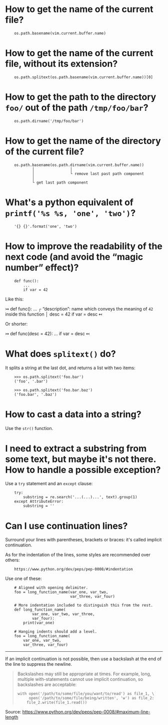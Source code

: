 # How to get the name of the current file?

        os.path.basename(vim.current.buffer.name)

# How to get the name of the current file, without its extension?

        os.path.splitext(os.path.basename(vim.current.buffer.name))[0]

# How to get the path to the directory `foo/` out of the path `/tmp/foo/bar`?

        os.path.dirname('/tmp/foo/bar')

# How to get the name of the directory of the current file?

        os.path.basename(os.path.dirname(vim.current.buffer.name))
                │                │
                │                └ remove last past path component
                │
                └ get last path component

# What's a python equivalent of `printf('%s %s, 'one', 'two')`?

        '{} {}'.format('one', 'two')

# How to improve the readability of the next code (and avoid the “magic number” effect)?

        def func():
            ...
            if var = 42


Like this:

↣
      def func():
            ...
            ┌ “description”: name which conveys the meaning of `42` inside this function
            │
            desc = 42
            if var = desc
↢


Or shorter:

↣
        def func(desc = 42):
            ...
            if var = desc
↢

# What does `splitext()` do?

It splits a string at the last dot, and returns a list with two items:

        >>> os.path.splitext('foo.bar')
        ('foo', '.bar')

        >>> os.path.splitext('foo.bar.baz')
        ('foo.bar', '.baz')

# How to cast a data into a string?

Use the `str()` function.

# I need to extract a substring from some text, but maybe it's not there. How to handle a possible exception?

Use a `try` statement and an `except` clause:

        try:
            substring = re.search('...(...)...', text).group(1)
        except AttributeError:
            substring = ''

# Can I use continuation lines?

Surround your lines with parentheses, brackets or braces:
it's called implicit continuation.

As for the indentation of the lines, some styles are recommended over others:

        https://www.python.org/dev/peps/pep-0008/#indentation


Use one of these:

        # Aligned with opening delimiter.
        foo = long_function_name(var_one, var_two,
                                 var_three, var_four)

        # More indentation included to distinguish this from the rest.
        def long_function_name(
                var_one, var_two, var_three,
                var_four):
            print(var_one)

        # Hanging indents should add a level.
        foo = long_function_name(
            var_one, var_two,
            var_three, var_four)

---

If an implicit continuation is not possible,  then use a backslash at the end of
the line to suppress the newline.

> Backslashes may still be appropriate at times.
> For example, long, multiple with-statements cannot use implicit continuation, so
> backslashes are acceptable:
>
>     with open('/path/to/some/file/you/want/to/read') as file_1, \
>          open('/path/to/some/file/being/written', 'w') as file_2:
>         file_2.write(file_1.read())

Source:
        https://www.python.org/dev/peps/pep-0008/#maximum-line-length

